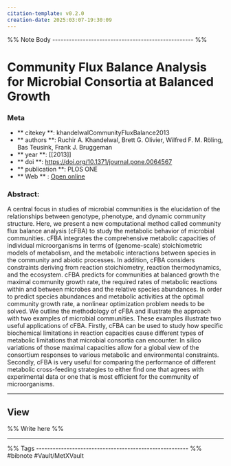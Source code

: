 ```yaml
---
citation-template: v0.2.0
creation-date: 2025:03:07-19:30:09
---
```


%% Note Body --------------------------------------------------- %%
# Community Flux Balance Analysis for Microbial Consortia at Balanced Growth

### Meta
- ** citekey **: khandelwalCommunityFluxBalance2013
- ** authors **: Ruchir A. Khandelwal, Brett G. Olivier, Wilfred F. M. Röling, Bas Teusink, Frank J. Bruggeman
- ** year **: [[2013]]
- ** doi **: https://doi.org/10.1371/journal.pone.0064567
- ** publication **: PLOS ONE
- ** Web ** : [Open online](https://journals.plos.org/plosone/article?id=10.1371/journal.pone.0064567)


### Abstract:
A central focus in studies of microbial communities is the elucidation of the relationships between genotype, phenotype, and dynamic community structure. Here, we present a new computational method called community flux balance analysis (cFBA) to study the metabolic behavior of microbial communities. cFBA integrates the comprehensive metabolic capacities of individual microorganisms in terms of (genome-scale) stoichiometric models of metabolism, and the metabolic interactions between species in the community and abiotic processes. In addition, cFBA considers constraints deriving from reaction stoichiometry, reaction thermodynamics, and the ecosystem. cFBA predicts for communities at balanced growth the maximal community growth rate, the required rates of metabolic reactions within and between microbes and the relative species abundances. In order to predict species abundances and metabolic activities at the optimal community growth rate, a nonlinear optimization problem needs to be solved. We outline the methodology of cFBA and illustrate the approach with two examples of microbial communities. These examples illustrate two useful applications of cFBA. Firstly, cFBA can be used to study how specific biochemical limitations in reaction capacities cause different types of metabolic limitations that microbial consortia can encounter. In silico variations of those maximal capacities allow for a global view of the consortium responses to various metabolic and environmental constraints. Secondly, cFBA is very useful for comparing the performance of different metabolic cross-feeding strategies to either find one that agrees with experimental data or one that is most efficient for the community of microorganisms.

___

## View

%% Write here %%





___
%% Tags  ------------------------------------------------------- %%
#bibnote
#Vault/MetXVault 